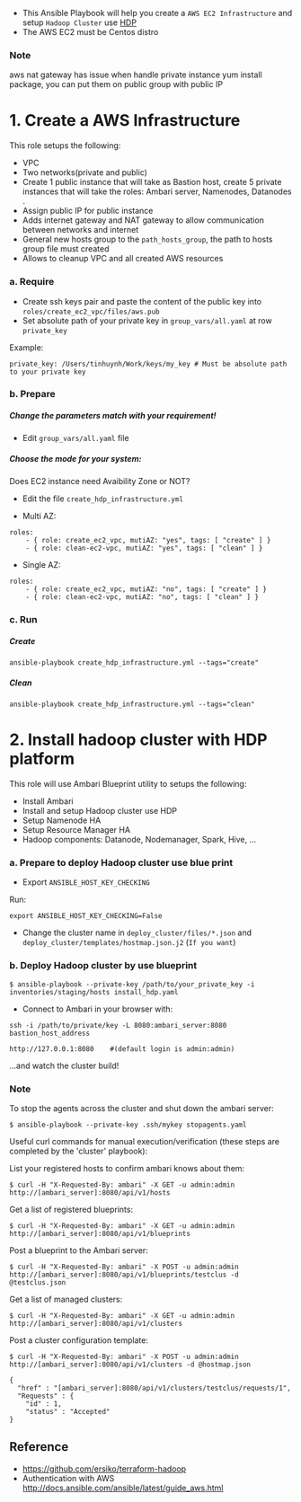 - This Ansible Playbook will help you create a `AWS EC2 Infrastructure` and setup `Hadoop Cluster` use [HDP](https://hortonworks.com/products/data-platforms/hdp/)
- The AWS EC2 must be Centos distro 

### Note
aws nat gateway has issue when handle private instance yum install package, you can put them on public group with public IP

# 1. Create a AWS Infrastructure

This role setups the following:

* VPC
* Two networks(private and public)
* Create 1 public instance that will take as Bastion host, create 5 private instances that will take the roles: Ambari server, Namenodes, Datanodes .
* Assign public IP for public instance
* Adds internet gateway and NAT gateway to allow communication between networks and internet
* General new hosts group to the `path_hosts_group`, the path to hosts group file must created
* Allows to cleanup VPC and all created AWS resources

### a. Require

- Create ssh keys pair and paste the content of the public key into `roles/create_ec2_vpc/files/aws.pub`
- Set absolute path of your private key in `group_vars/all.yaml` at row `private_key` 

Example:

```
private_key: /Users/tinhuynh/Work/keys/my_key # Must be absolute path to your private key
```

### b. Prepare
##### Change the parameters match with your requirement!

- Edit `group_vars/all.yaml` file

##### Choose the mode for your system: 

Does EC2 instance need Avaibility Zone or NOT?

- Edit the file `create_hdp_infrastructure.yml`

* Multi AZ: 
```
roles:
    - { role: create_ec2_vpc, mutiAZ: "yes", tags: [ "create" ] }
    - { role: clean-ec2-vpc, mutiAZ: "yes", tags: [ "clean" ] }
```
* Single AZ:
```
roles:
    - { role: create_ec2_vpc, mutiAZ: "no", tags: [ "create" ] }
    - { role: clean-ec2-vpc, mutiAZ: "no", tags: [ "clean" ] }
```


### c. Run
##### Create

```
ansible-playbook create_hdp_infrastructure.yml --tags="create"
```

##### Clean

```
ansible-playbook create_hdp_infrastructure.yml --tags="clean"
```

# 2. Install hadoop cluster with HDP platform

This role will use Ambari Blueprint utility to setups the following:

* Install Ambari
* Install and setup Hadoop cluster use HDP
* Setup Namenode HA
* Setup Resource Manager HA
* Hadoop components: Datanode, Nodemanager, Spark, Hive, ...


### a. Prepare to deploy Hadoop cluster use blue print

- Export `ANSIBLE_HOST_KEY_CHECKING`

Run:

```
export ANSIBLE_HOST_KEY_CHECKING=False
```

- Change the cluster name in `deploy_cluster/files/*.json` and `deploy_cluster/templates/hostmap.json.j2` (`If you want`)

### b. Deploy Hadoop cluster by use blueprint
```
$ ansible-playbook --private-key /path/to/your_private_key -i inventories/staging/hosts install_hdp.yaml
```
- Connect to Ambari in your browser with:

`ssh -i /path/to/private/key -L 8080:ambari_server:8080 bastion_host_address`
```
http://127.0.0.1:8080    #(default login is admin:admin)
```
...and watch the cluster build!

### Note

To stop the agents across the cluster and shut down the ambari server:

```
$ ansible-playbook --private-key .ssh/mykey stopagents.yaml
```

Useful curl commands for manual execution/verification (these steps are completed by the 'cluster' playbook):

List your registered hosts to confirm ambari knows about them:
```
$ curl -H "X-Requested-By: ambari" -X GET -u admin:admin http://[ambari_server]:8080/api/v1/hosts
```
Get a list of registered blueprints:
```
$ curl -H "X-Requested-By: ambari" -X GET -u admin:admin http://[ambari_server]:8080/api/v1/blueprints
```
Post a blueprint to the Ambari server:
```
$ curl -H "X-Requested-By: ambari" -X POST -u admin:admin http://[ambari_server]:8080/api/v1/blueprints/testclus -d @testclus.json
```
Get a list of managed clusters:
```
$ curl -H "X-Requested-By: ambari" -X GET -u admin:admin http://[ambari_server]:8080/api/v1/clusters
```
Post a cluster configuration template:
```
$ curl -H "X-Requested-By: ambari" -X POST -u admin:admin http://[ambari_server]:8080/api/v1/clusters -d @hostmap.json

{
  "href" : "[ambari_server]:8080/api/v1/clusters/testclus/requests/1",
  "Requests" : {
    "id" : 1,
    "status" : "Accepted"
}
```
## Reference
* https://github.com/ersiko/terraform-hadoop
* Authentication with AWS http://docs.ansible.com/ansible/latest/guide_aws.html
